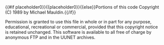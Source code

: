 {{#if placeholder0}}{{placeholder0}}{{else}}Portions of this code Copyright (C) 1989 by Michael Mauldin.{{/if}}

Permission is granted to use this file in whole or in part for any purpose, educational, recreational or commercial, provided that this copyright notice is retained unchanged. This software is available to all free of charge by anonymous FTP and in the UUNET archives.